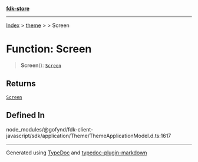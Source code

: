 [**fdk-store**](../../../README.md)
***

[Index](../../../API.md) > [theme](../../README.md) > [<internal>](../README.md) > Screen

# Function: Screen

> **Screen**(): [`Screen`](../type-aliases/type-alias.Screen.md)

## Returns

[`Screen`](../type-aliases/type-alias.Screen.md)

## Defined In

node\_modules/@gofynd/fdk-client-javascript/sdk/application/Theme/ThemeApplicationModel.d.ts:1617

***
Generated using [TypeDoc](https://typedoc.org/) and [typedoc-plugin-markdown](https://www.npmjs.com/package/typedoc-plugin-markdown)
